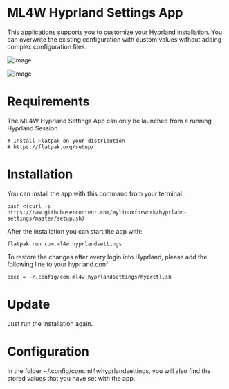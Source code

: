 # ML4W Hyprland Settings App

This applications supports you to customize your Hyprland installation. You can overwrite the existing configuration with custom values without adding complex configuration files.

![image](https://github.com/user-attachments/assets/6f56dbc8-9db5-445e-81df-b4156473b397)

![image](https://github.com/user-attachments/assets/3688f2ef-47fe-49ff-b45a-eef4c39c043a)

# Requirements

The ML4W Hyprland Settings App can only be launched from a running Hyprland Session.

```
# Install Flatpak on your distribution
# https://flatpak.org/setup/

```
# Installation

You can install the app with this command from your terminal.

```
bash <(curl -s https://raw.githubusercontent.com/mylinuxforwork/hyprland-settings/master/setup.sh)
```
After the installation you can start the app with:

```
flatpak run com.ml4w.hyprlandsettings
```
To restore the changes after every login into Hyprland, please add the following line to your hyprland.conf

```
exec = ~/.config/com.ml4w.hyprlandsettings/hyprctl.sh
```
# Update

Just run the installation again.

# Configuration

In the folder ~/.config/com.ml4whyprlandsettings, you will also find the stored values that you have set with the app.


